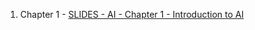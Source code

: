 1. Chapter 1 - [SLIDES - AI - Chapter 1 - Introduction to AI](https://docs.google.com/presentation/d/19ThwYikCi0ZbpqMqgyTZAGK5Mqy2wfmD1almbUn18os/edit?usp=sharing)
